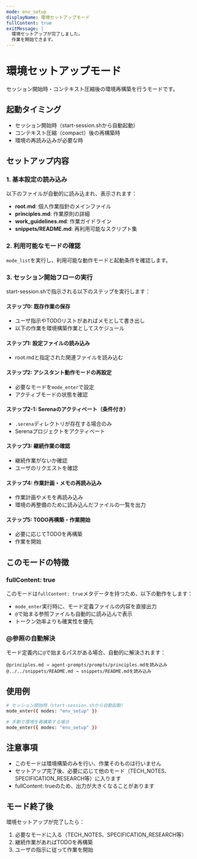 ```yaml
---
mode: env_setup
displayName: 環境セットアップモード
fullContent: true
exitMessage: |
  環境セットアップが完了しました。
  作業を開始できます。
---
```


# 環境セットアップモード

セッション開始時・コンテキスト圧縮後の環境再構築を行うモードです。

## 起動タイミング

- セッション開始時（start-session.shから自動起動）
- コンテキスト圧縮（compact）後の再構築時
- 環境の再読み込みが必要な時

## セットアップ内容

### 1. 基本設定の読み込み

以下のファイルが自動的に読み込まれ、表示されます：

- **root.md**: 個人作業指針のメインファイル
- **principles.md**: 作業原則の詳細
- **work_guidelines.md**: 作業ガイドライン
- **snippets/README.md**: 再利用可能なスクリプト集

### 2. 利用可能なモードの確認

`mode_list`を実行し、利用可能な動作モードと起動条件を確認します。

### 3. セッション開始フローの実行

start-session.shで指示される以下のステップを実行します：

#### ステップ0: 既存作業の保存
- ユーザ指示やTODOリストがあればメモとして書き出し
- 以下の作業を環境構築作業としてスケジュール

#### ステップ1: 設定ファイルの読み込み
- root.mdと指定された関連ファイルを読み込む

#### ステップ2: アシスタント動作モードの再設定
- 必要なモードを`mode_enter`で設定
- アクティブモードの状態を確認

#### ステップ2-1: Serenaのアクティベート（条件付き）
- `.serena`ディレクトリが存在する場合のみ
- Serenaプロジェクトをアクティベート

#### ステップ3: 継続作業の確認
- 継続作業がないか確認
- ユーザのリクエストを確認

#### ステップ4: 作業計画・メモの再読み込み
- 作業計画やメモを再読み込み
- 環境の再整備のために読み込んだファイルの一覧を出力

#### ステップ5: TODO再構築・作業開始
- 必要に応じてTODOを再構築
- 作業を開始

## このモードの特徴

### fullContent: true

このモードは`fullContent: true`メタデータを持つため、以下の動作をします：

- `mode_enter`実行時に、モード定義ファイルの内容を直接出力
- `@`で始まる参照ファイルも自動的に読み込んで表示
- トークン効率よりも確実性を優先

### @参照の自動解決

モード定義内に`@`で始まるパスがある場合、自動的に解決されます：

```
@principles.md → agent-prompts/prompts/principles.mdを読み込み
@../../snippets/README.md → snippets/README.mdを読み込み
```

## 使用例

```bash
# セッション開始時（start-session.shから自動起動）
mode_enter({ modes: "env_setup" })

# 手動で環境を再構築する場合
mode_enter({ modes: "env_setup" })
```

## 注意事項

- このモードは環境構築のみを行い、作業そのものは行いません
- セットアップ完了後、必要に応じて他のモード（TECH_NOTES、SPECIFICATION_RESEARCH等）に入ります
- fullContent: trueのため、出力が大きくなることがあります

## モード終了後

環境セットアップが完了したら：
1. 必要なモードに入る（TECH_NOTES、SPECIFICATION_RESEARCH等）
2. 継続作業があればTODOを再構築
3. ユーザの指示に従って作業を開始
